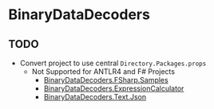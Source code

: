 # BinaryDataDecoders	

## TODO

* Convert project to use central `Directory.Packages.props` 
  * Not Supported for ANTLR4 and F# Projects
    * [BinaryDataDecoders.FSharp.Samples](.\BinaryDataDecoders.FSharp.Samples\BinaryDataDecoders.FSharp.Samples.fsproj)
    * [BinaryDataDecoders.ExpressionCalculator](.\BinaryDataDecoders.ExpressionCalculator\BinaryDataDecoders.ExpressionCalculator.csproj)
    * [BinaryDataDecoders.Text.Json](.\BinaryDataDecoders.Text.Json\BinaryDataDecoders.Text.Json.csproj)
